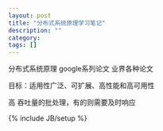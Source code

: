 ```yaml
---
layout: post
title: "分布式系统原理学习笔记"
description: ""
category: 
tags: []
---
```


分布式系统原理
google系列论文
业界各种论文

目标：适用性广泛、可扩展、高性能和高可用性

高吞吐量的批处理，有的则需要及时响应


{% include JB/setup %}
